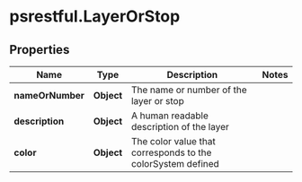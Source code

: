 # psrestful.LayerOrStop

## Properties
Name | Type | Description | Notes
------------ | ------------- | ------------- | -------------
**nameOrNumber** | **Object** | The name or number of the layer or stop | 
**description** | **Object** | A human readable description of the layer | 
**color** | **Object** | The color value that corresponds to the colorSystem defined | 
